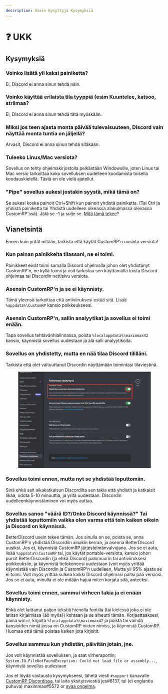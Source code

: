 ```yaml
---
description: Usein Kysyttyjä Kysymyksiä
---
```


# ❓ UKK

## Kysymyksiä

### Voinko lisätä yli kaksi painiketta?

Ei, Discord ei anna sinun tehdä näin.

### Voinko käyttää erilaista tila tyyppiä (esim Kuuntelee, katsoo, striimaa?

Ei, Discord ei anna sinun tehdä tätä myöskään.

### Miksi jos teen ajasta monta päivää tulevaisuuteen, Discord vain näyttää monta tuntia on jäljellä?

Arvasit, Discord ei anna sinun tehdä sitäkään.

### Tuleeko Linux/Mac versiota?

Sovellus on tehty ohjelmakirjostolla pelkästään Windowsille, joten Linux tai Mac versio tarkoittaa koko sovelluksen uudelleen koodamista toisella koodauskielellä. Tästä en ole vielä ajatellut.

### "Pipe" sovellus aukesi jostakin syystä, mikä tämä on?

Se aukesi koska painoit Ctrl+Shift kun painoit yhdistä painiketta. (Tai Ctrl ja yhdistä painiketta tai Yhdistä uudelleen oikeassa alakulmassa olevassa CustomRP'ssä). Jätä se -1 ja sulje se. [Mitä tämä tekee](faq.md#voinko-lisaetae-yli-kaksi-painiketta)?

## Vianetsintä

Ennen kuin yrität mitään, tarkista että käytät CustomRP'n uusinta versiota!

### Kun painan painikkeita tilassani, ne ei toimi.

Painikkeet eivät toimi samalla Discord ohjelmalla johon olet yhdistänyt CustomRP'n, ne kyllä toimii ja voit tarkistaa sen käyttämällä toista Discord ohjelmaa tai Discordin nettisivu versiota.

### Asensin CustomRP'n ja se ei käynnisty.

Tämä yleensä tarkoittaa että antiviiruksesi estää sitä. Lisää `%appdata%\CustomRP` kansio poikkeukseesi.

### Asensin CustomRP'n, sallin analyytikat ja sovellus ei toimi enään.

Tapa sovellus tehtävänhlalinnassa, poista `%localappdata%\maximmax42` kansio, käynnistä sovellus uudestaan ja älä salli analyytikoita.

### Sovellus on yhdistetty, mutta en nää tilaa Discord tililläni.

Tarkista että olet valtuuttanut Discordin näyttämään toimintasi tilaviestinä. &#x20;

<figure><img src=".gitbook/assets/settings.png" alt=""><figcaption></figcaption></figure>

### Sovellus toimi ennen, mutta nyt se yhdistää loputtomiin.

Sinä ehkä sait aikakatkaisun Discordilta sen takia että yhdistit ja katkaisit likaa, odota 5-10 minuuttia, ja yritä uudestaan. Discordin uudelleenkäynnistäminen voi myös auttaa.

### Sovellus sanoo "väärä ID?/Onko Discord käynnissä?" Tai yhdistää loputtomiin vaikka olen varma että tein kaiken oikein ja Discord on käynnissä.

BetterDiscord usein tekee tämän. Jos sinulla on se, poista se, anna CustomRP'n yhdistää Discordiin ainakin kerran, ja asenna BetterDiscord uusiksi. Jos et, käynnistä CustomRP järjestelmänvalvojana. Jos se ei auta, lisää  `%appdata%\CustomRP` tai, jos käytät portable-versiota, kansio johon pursit BetterDiscordin (ja ehkä Discord) palomuurin tai antiviiruksesi poikkeuksiin, ja käynnistä tietokoneesi uudestaan (voit myös yrittää käynnistää vain Discordin ja CustomRP'n uudelleen, Mutta yli 95% ajasta se ei toimi. Voit myös yrittää sulkea kaikki Discord ohjelmasi paitsi pää versiosi. Jos se ei auta, minulla ei ole mitään hajua miten korjata sitä, anteeksi.

### Sovellus toimi ennen, sammui virheen takia ja ei enään käynnisty.

Ehkä olet laittanut paljon tekstiä hienolla fontilla (tai kielessä joka ei ole latitan kirjaimissa {äö myös}) kohtaan ja se aiheutti tämän. Korjaattaaksesi, paina win+r, kirjoita `%localappdata%\maximmax42` ja poista tai vaihda kansioiden nimiä jossa on CustomRP niiden nimiss, ja käynnistä CustomRP. Huomaa että tämä poistaa kaiken jota kirjoitit.

### Sovellus sammuu kun yhdistän, päivitän jotain, jne.

Jos voit käynnistää sovelluksen, ja saat virheraportin; `System.IO.FileNotFoundException: Could not load file or assembly...`, käynnistä sovellus uudestaan

Jos et löydä vastausta kysymykseesi, lähetä viesti `#support` kanavalle [CustomRP Discordissa](https://www.customrp.xyz/discordserver), tai laita yksityisviestiä jes#8137, tai (ei englantia puhuva) maximmax#5572 or [avaa ongelma](https://github.com/maximmax42/Discord-CustomRP/issues/new/choose).
